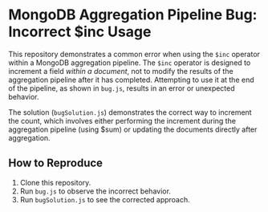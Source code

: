 # MongoDB Aggregation Pipeline Bug: Incorrect $inc Usage

This repository demonstrates a common error when using the `$inc` operator within a MongoDB aggregation pipeline.  The `$inc` operator is designed to increment a field *within a document*, not to modify the results of the aggregation pipeline after it has completed. Attempting to use it at the end of the pipeline, as shown in `bug.js`, results in an error or unexpected behavior.

The solution (`bugSolution.js`) demonstrates the correct way to increment the count, which involves either performing the increment during the aggregation pipeline (using $sum) or updating the documents directly after aggregation.

## How to Reproduce

1. Clone this repository.
2. Run `bug.js` to observe the incorrect behavior.
3. Run `bugSolution.js` to see the corrected approach.

